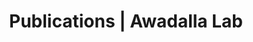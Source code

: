 ---
title: Publications | Awadalla Lab
permalink: /publications/
published: false
isPublic_b: true

publicationType_txt: journal
title_txt: "Aortic Dilatation Associated With a De Novo Mutation in the SOX18 Gene: Expanding the Clinical Spectrum of Hypotrichosis-Lymphedema-Telangiectasia Syndrome."
pmid_ti: 26148450
publishDate_tdt: "2016-01-01T07:23:33.000Z"
journalTitle_txt: "The Canadian journal of cardiology"
volume_ti: 32
issue_ti: 1
doi_txt: "10.1016/j.cjca.2015.04.004"
authors_list: 
  - author_txt: "Wünnemann F"
  - author_txt: "Kokta V"
  - author_txt: "Leclerc S"
  - author_txt: "Thibeault M"
  - author_txt: "McCuaig C"
  - author_txt: "Hatami A"
  - author_txt: "Stheneur C"
  - author_txt: "Grenier JC"
  - author_txt: "Awadalla P"
  - author_txt: "Mitchell GA"
  - author_txt: "Andelfinger G"
  - author_txt: "Preuss C"
---